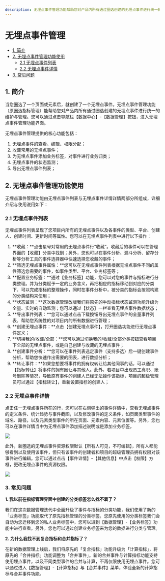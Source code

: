 ```yaml
---
description: 无埋点事件管理功能帮助您对产品内所有通过圈选创建的无埋点事件进行统一的维护与管理
---
```


# 无埋点事件管理

* [1. 简介](data-management-elements.md#1-jian-jie)
* [2. 无埋点事件管理功能使用](data-management-elements.md#2-wu-mai-dian-shi-jian-guan-li-gong-neng-shi-yong)
  * [2.1 无埋点事件列表](data-management-elements.md#21-wu-mai-dian-shi-jian-lie-biao)
  * [2.2 无埋点事件详情](data-management-elements.md#22-wu-mai-dian-shi-jian-xiang-qing)
* [3. 常见问题](data-management-elements.md#3-chang-jian-wen-ti)

## **1. 简介**

当您圈选了一个页面或元素后，就创建了一个无埋点事件。无埋点事件管理功能（原圈选指标管理）能帮助您对产品内所有通过圈选创建的无埋点事件进行统一的维护与管理。您可以通过点击导航栏【数据中心】-【数据管理】按钮，进入无埋点事件管理功能界面。

无埋点事件管理提供的核心功能包括：

1. 无埋点事件的查看、编辑、权限分配；
2. 收藏常用的无埋点事件；
3. 为无埋点事件添加业务标签，对事件进行业务归类；
4. 无埋点事件的状态监测；
5. 导出无埋点事件列表；

## **2. 无埋点事件管理功能使用​**

无埋点事件管理功能由无埋点事件列表与无埋点事件详情详情两部分所组成，详细介绍与使用说用如下：

### 2.1 无埋点事件列表

无埋点事件列表呈现了您项目内所有的无埋点事件以及各事件的类型、平台、创建人、创建时间、更新时间等属性。您可以在无埋点事件列表中进行以下操作：

1. **收藏：**点击星号对常用的无埋点事件行“收藏”。收藏后的事件可以在管理界面的【收藏】分类中找到；另外，您也可以在事件分析、漏斗分析、留存分析等分析工具的事件选择器中快速选择您收藏的事件；
2. **筛选无埋点事件属性：**您可以在无埋点事件列表根据无埋点事件不同的属性筛选您需要的事件，如事件类型、平台、业务标签等；
3. **配置业务标签：**通过【业务标签】功能，您可以对您的事件与指标进行分类整理。并为分类赋予一定的业务含义，再把相应的指标移动到对应的分类下，可以完成指标的整理操作，同时在事件分析中，被分类的指标会按照构建的分类结构来使用；
4. **状态监测：**这次数据管理改版我们将原先的手动指标状态监测功能升级为全量、实时的自动监测；您可以通过【状态】一栏查看无埋点事件数据状态；
5. **导出事件列表：**您可以通过点击下载按钮导出无埋点事件的全量事件列表，帮助您系统性的对项目内的所有数据进行管理；
6. **创建无埋点事件：**点击【创建无埋点事件】，打开圈选功能进行无埋点事件定义；
7. **切换我的/收藏/全部：**您可以通过切换我的/收藏/全部分类按钮查看项目下全部的无埋点事件，或是自己创建与收藏的无埋点事件；
8. **创建事件分析：**您可以在事件列表选定事件（支持多选）后一键创建事件分析，帮助您快速作出需要的图表，进行数据分析；
9. **转让事件：**如果您想要将事件的拥有权转让给其他同事的话，可以通过【指标转让】将事件的拥有圈让与其他人。此外，若项目中出现员工离职、账号删除等情况，导致原有事件的创建人已经无法操作该指标，项目的超级管理员可以通过【指标转让】，重新设置指标的创建人；

### 2.2 无埋点事件详情

点击任一无埋点事件所在的行，您可以在右侧弹出的事件详情中，查看无埋点事件的定义条件、统计趋势与事件截图，以及修改事件的定义条件，如页面类型事件的域名、路径，以及元素类型事件的所在页面、元素内容、元素位置等。另外，您也可以在事件详情当中为无埋点事件添加描述说明或是添加业务标签。

![](https://lh4.googleusercontent.com/kr8I2eJrYI7SEpJCxXcB1QneOlOt25XH1i8vV5nQBo8wqPTjy3gTfybr7X5IYw7FEm3u-P00NoHbB-KgsU7VA1CX0dfft-jUmXTWGmCHCC6_oxWnG-2GG2X6RvqLHV6inJ1RdDp9)

此外，新圈选的无埋点事件资源权限默认【所有人可见，不可编辑】，所有人都能够看到以及使用该事件，但只有该事件的创建者和项目的超级管理员拥有权限对该事件进行编辑。您可以通过点击【事件详情】-【其他信息】中点击【权限】方框，更改无埋点事件的资源权限。

![](https://lh3.googleusercontent.com/ks-NwurxCRqzvNvg6yqV_2zy3oKUvw6wPdzSgw1Jk4haR8_lPMe-_zDggZHNCZh55UMGBO9ea9k9QbmeQRb3N5YVSJEmJsyd8LnH-RPKm0bO_VeyFHJffYUY98Z_Db5eeT4NxXMK)

### 3. 常见问题

**1. 我以前在指标管理界面中创建的分类标签怎么找不着了？**

我们在这次数据管理迭代中全面升级了事件与指标的分类功能，我们使用了新的「业务标签」功能取代了原先指标管理的分类标签，您原先使用的分类标签我们会自动为您迁移到您的私人业务标签中，您可以进到【数据管理】-【业务标签】功能中进行查看。另外，您也可以通过创建业务标签来为您的数据进行分类与管理。

**2. 为什么我找不到复合指标和合并指标了？**

在新的数据管理上线后，我们将原先的「复合指标」功能升级为「计算指标」，将原先的「合并指标」功能调整为「合并事件」。新的合并事件与计算指标功能支持使用埋点事件，以及不同类型事件的合并与计算，不再仅限使用无埋点事件。您可以通过进入【数据管理】-【计算指标】与【合并事件】菜单，体验全新的计算指标与合并事件功能。  


